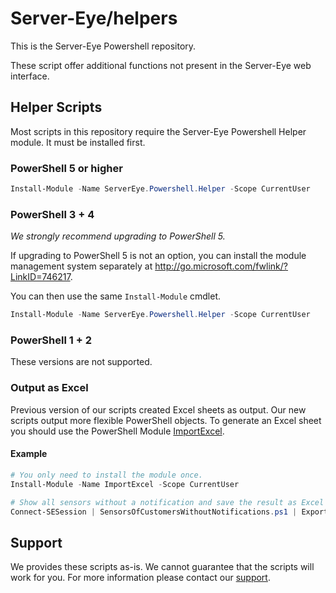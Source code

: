 # Server-Eye/helpers

This is the Server-Eye Powershell repository. 

These script offer additional functions not present in the Server-Eye web interface. 

## Helper Scripts

Most scripts in this repository require the Server-Eye Powershell Helper module. It must be installed first.

### PowerShell 5 or higher
```powershell
Install-Module -Name ServerEye.Powershell.Helper -Scope CurrentUser
```

### PowerShell 3 + 4
_We strongly recommend upgrading to PowerShell 5._

If upgrading to PowerShell 5 is not an option, you can install the module management system separately at http://go.microsoft.com/fwlink/?LinkID=746217.

You can then use the same ```Install-Module``` cmdlet.
```powershell
Install-Module -Name ServerEye.Powershell.Helper -Scope CurrentUser
```

### PowerShell 1 + 2 
These versions are not supported.

### Output as Excel
Previous version of our scripts created Excel sheets as output. Our new scripts output more flexible PowerShell objects. To generate an Excel sheet you should use the PowerShell Module [ImportExcel](https://www.powershellgallery.com/packages/ImportExcel).

#### Example
```powershell
# You only need to install the module once.
Install-Module -Name ImportExcel -Scope CurrentUser

# Show all sensors without a notification and save the result as Excel sheet
Connect-SESession | SensorsOfCustomersWithoutNotifications.ps1 | Export-Excel -Path "noNotification.xslx" -Show
```

## Support
We provides these scripts as-is. We cannot guarantee that the scripts will work for you. For more information please contact our [support](https://support.server-eye.de).

